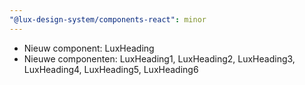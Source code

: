 ```yaml
---
"@lux-design-system/components-react": minor
---
```


- Nieuw component: LuxHeading
- Nieuwe componenten: LuxHeading1, LuxHeading2, LuxHeading3, LuxHeading4, LuxHeading5, LuxHeading6
